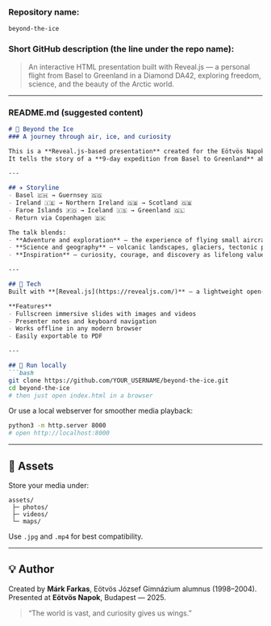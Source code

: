 ### **Repository name:**

`beyond-the-ice`

### **Short GitHub description (the line under the repo name):**

> An interactive HTML presentation built with Reveal.js — a personal flight from Basel to Greenland in a Diamond DA42, exploring freedom, science, and the beauty of the Arctic world.

---

### **README.md (suggested content)**

````markdown
# 🧭 Beyond the Ice  
### A journey through air, ice, and curiosity

This is a **Reveal.js-based presentation** created for the Eötvös Napok school event in Budapest.  
It tells the story of a **9-day expedition from Basel to Greenland** aboard a **Diamond DA42 twin-engine aircraft**, mixing travel photography, geography, science, and inspiration.

---

## ✈️ Storyline
- Basel 🇨🇭 → Guernsey 🇬🇬  
- Ireland 🇮🇪 → Northern Ireland 🇬🇧 → Scotland 🇬🇧  
- Faroe Islands 🇫🇴 → Iceland 🇮🇸 → Greenland 🇬🇱  
- Return via Copenhagen 🇩🇰

The talk blends:
- **Adventure and exploration** — the experience of flying small aircraft across the North Atlantic  
- **Science and geography** — volcanic landscapes, glaciers, tectonic plates, and Arctic ecology  
- **Inspiration** — curiosity, courage, and discovery as lifelong values

---

## 🧰 Tech
Built with **[Reveal.js](https://revealjs.com/)** — a lightweight open-source HTML presentation framework.

**Features**
- Fullscreen immersive slides with images and videos  
- Presenter notes and keyboard navigation  
- Works offline in any modern browser  
- Easily exportable to PDF  

---

## 🚀 Run locally
```bash
git clone https://github.com/YOUR_USERNAME/beyond-the-ice.git
cd beyond-the-ice
# then just open index.html in a browser
````

Or use a local webserver for smoother media playback:

```bash
python3 -m http.server 8000
# open http://localhost:8000
```

---

## 📸 Assets

Store your media under:

```
assets/
 ├─ photos/
 ├─ videos/
 └─ maps/
```

Use `.jpg` and `.mp4` for best compatibility.

---

## 💡 Author

Created by **Márk Farkas**, Eötvös József Gimnázium alumnus (1998–2004).
Presented at **Eötvös Napok**, Budapest — 2025.

> “The world is vast, and curiosity gives us wings.”
